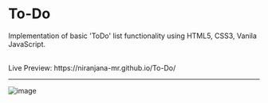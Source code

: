 # To-Do
Implementation of basic 'ToDo' list functionality using HTML5, CSS3, Vanila JavaScript.

<br>
Live Preview: https://niranjana-mr.github.io/To-Do/
<br><hr>

![image](https://user-images.githubusercontent.com/80839293/122936962-38b37080-d38f-11eb-88df-007f8c32df90.png)


